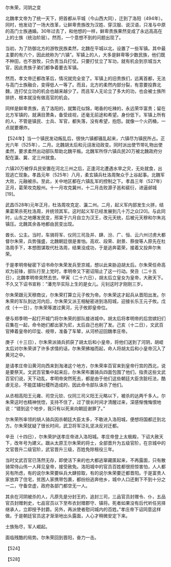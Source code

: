 尔朱荣，河阴之变



北魏孝文帝为了统一天下，把首都从平城（今山西大同），迁到了洛阳（494年）。同时，他发动了一场大改革，让鲜卑贵族改为汉姓、穿汉服、说汉语，只准与中原的高门士族通婚。30年过去了，和他想的一样，鲜卑贵族果然变成了永远高高在上的士族（统治阶层）。然而，一个意想不到的问题出现了。

当初，为了防御北方的游牧民族柔然，北魏在平城以北，设置了一些军镇。其中最主要的有六个，因此统称为“六镇”。军镇上的人，大多是鲜卑等少数民族，他们既不种田，也不放牧，只负责当兵打仗。只要打仗立了军功，就有机会到京城当大官，因此贵族子弟们都争着要去军镇。

然而，孝文帝迁都改革后，情况就完全变了。军镇上的旧贵族们，远离首都，无法与高门士族融合，变得低人一等了。而且，北方的柔然内部分裂，有意要投靠北魏，连打仗立功的机会也越来越少了。而且军人无论立了多大的功，也会被士族所排挤，根本就没有做高官的机会。

同样是鲜卑贵族，去了洛阳的，就繁花似锦，喝香的吃辣的，永远荣华富贵；留在北方军镇的，就满目萧条，备受歧视，还毫无前途和希望。身份低下。军镇上所有的人，不管是镇民、士兵、军官，都失落，没有希望，抱怨。就像一个火药桶，一点就要爆炸。

【524年】当一个镇民发动叛乱后，很快六镇都骚乱起来，六镇尽为镇民所占。正光六年（525年），二月。北魏胡太后和元诩发动政变。同时派出使节带礼物出使柔然，要求柔然出动部队帮助北魏平叛。北魏军所俘六镇兵民20万被北魏政府分配在瀛、冀、定三州就食。

六镇20万被俘兵民安置在河北三州之后，正逢河北遭遇水旱之灾，无处就食，出现逃亡现象。孝昌元年（525年）八月，柔玄镇兵杜洛周聚众于上谷起事。北魏军大败，元融被杀。至此，关中地区都在六镇乱军的控制之下。孝昌三年（527年）正月，葛荣攻克殷州。十一月攻克冀州，十二月击败源子邕和裴衍，进逼邺城[19]。

武昌(528年)元年正月，杜洛周攻克定、瀛二州。二月，起义军内部发生火拼，结果葛荣杀死杜洛周，并统领其军。这时起义军已经发展到几十万之众[20]。与此同时，山东之地爆发民变，邢杲于六月自立为汉王，改元天统，后被元天穆和尔朱兆镇压。北魏其余各地都由民变出现。



酋长、公主。当时，车骑将军、仪同三司及并、肆、汾、广、恒、云六州讨虏大都督尔朱荣，兵势强盛，北魏朝廷很是害怕。高欢、段荣、尉景、蔡俊等人原先在杜洛周手下，本想图谋取代杜洛周，结果没成功，于是逃奔葛荣，接着又投奔尔朱荣。

于是孝明帝秘密下诏书命尔朱荣发兵至京城，想以此来胁迫胡太后。尔朱荣任命高欢为前锋，部队行至上党时，孝明帝又下密诏阻止了这一行动。癸丑（二十五日），北魏孝明帝突然去世。甲寅（二十六日），胡太后立皇女为皇帝，大赦天下。不久又下诏书宣称：“潘充华实际上生的是女儿。元钊这时才刚刚三岁。

尔朱荣跟元天穆商议，尔朱荣打算立元子攸为帝。尔朱荣这才起兵从晋阳出发。尔朱荣的军队到达河内后，尔朱荣又派王相秘密进到洛阳城，迎接长乐王元子攸。戊戌（十一日），尔朱荣等渡过黄河，元子攸即皇帝位。

便与郑季明一起打开城门将尔朱荣的部队接进城中。胡太后将孝明帝的后宫嫔妇们召集在一起，命令她们都出家为尼，太后自己也削了发。己亥（十二日），文武百官捧着皇帝的印玺、绶带，准备了车辇，从河桥迎回魏孝庄帝。

庚子（十三日），尔朱荣派骑兵抓获了胡太后和小皇帝，将他们送到了河阴，胡崐太后对尔朱荣讲了许多求情的话，尔朱荣拂袖而起，命人将胡太后和小皇帝沉入了黄河之中。

是请孝庄帝沿黄河向西来到淘渚这个地方，尔朱荣率百官来到皇帝行宫的西北，说是要祭天。文武百官集中起来后，尔朱荣布置骑兵四面包围了他们，指责这些文武百官们说，天下动乱，孝明帝突然死去，都是由于他们这些朝廷大臣贪脏枉法，酷虐无忌，不能匡辅社稷所造成的，因此命令部队诛杀了他们。

从丞相高阳王元雍、司空元钦、仪同三司义阳王元略以下，被杀的达两千多人。尔朱荣这时也精神恍惚，支持不住了，过了很长时间才清醒过来，深感惭愧悔恨地说：“错到这个地步，我只有以死来向朝廷谢罪了。”

尔朱荣所率领的胡人骑兵因杀朝廷大臣太多，不敢进入洛阳城，便想将国都迁到北方。尔朱荣犹疑了很长时间，武卫将军泛礼坚决反对迁都。

辛丑（十四日），尔朱荣护送孝庄帝进入洛阳城。孝庄帝登上太极殿，下诏大赦天下，改年号为建义。跟从太原王尔朱荣的将士，全部晋升为五级官阶，在京城中的文官晋升二级官阶，武官晋升三级，百姓免除租役三年。

当时文武百官已荡然无存，即使活下来的也大都逃窜藏匿起来，不再露面，只有散骑常侍山伟一人拜见皇帝，接受赦免。洛阳城中的官员百姓都很担惊害怕，人人都另有所虑，有的说尔朱荣要纵兵大肆掠取，有的说尔朱荣要迁都晋阳。于是富贵人家放弃了住宅，贫困人家携带包裹，都纷纷逃奔他乡，城中人口还剩下不到十分之一二，守备空虚，政府各部门都空无一人。

其余在河阴被杀的人，凡原先是分封王的，追封三司，三品官员封赠令、仆，五品官员封赠刺史，七品官员以下至布衣封赠郡守、镇将。死者如果没有后代听任另择继承人，立即授予封爵。另外，再派使者慰问城内的百姓。”孝庄帝下诏同意这样做。于是朝廷官员这才渐渐地出头露面，人心才稍微安定下来。

士族殆尽，军人崛起。

面临残酷的局势。尔朱荣回到晋阳，奋力一击。

【524】

【528】